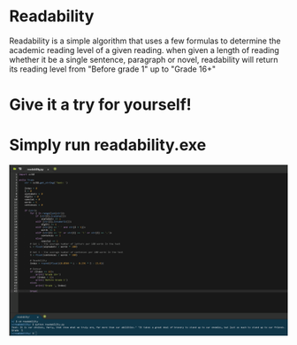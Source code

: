 # Readability
Readability is a simple algorithm that uses a few formulas to determine the academic reading level of a given reading. 
when given a length of reading whether it be a single sentence, paragraph or novel, readability will return its reading level from "Before grade 1" up to "Grade 16+"

Give it a try for yourself!
=================================================================================================
Simply run readability.exe
=================================================================================================
![alt text](https://raw.githubusercontent.com/shayan-imran/Readability/main/SCREENSHOT_.png)
